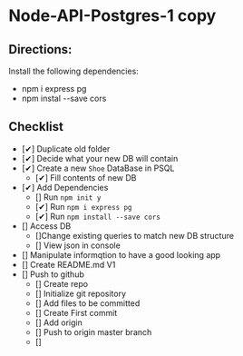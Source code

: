 # Node-API-Postgres-1 copy
## Directions:
Install the following dependencies:
* npm i express pg
* npm instal --save cors

## Checklist
* [✔] Duplicate old folder
* [✔] Decide what your new DB will contain
* [✔] Create a new <code>Shoe</code> DataBase in PSQL
    * [✔] Fill contents of new DB
* [✔] Add Dependencies
    * []  Run <code>npm init y </code>
    * [✔] Run <code>npm i express pg</code>
    * [✔] Run <code>npm install --save cors</code>
* [] Access DB
    * []Change existing queries to match new DB structure
    * [] View json in console
* [] Manipulate informqtion to have a good looking app
* [] Create README.md V1
* [] Push to github
    * [] Create repo
    * [] Initialize git repository
    * [] Add files to be committed 
    * [] Create First commit 
    * [] Add origin
    * [] Push to origin master branch 
    * []



<!-- CREATE TABLE sneakers (
    id serial PRIMARY KEY,
    name VARCHAR(255) NOT NULL,
    size VARCHAR(255) NOT NULL,
    image VARCHAR(255) NOT NULL,
    color VARCHAR(255) NOT NULL
); -->

<!-- INSERT INTO sneakers(name,size,image,color) VALUES ('RILEY 2 VELCRO STRAP','10','https://cdn.shopify.com/s/files/1/0079/6740/8228/products/RILEY-2-VS_BLACK-SUEDE_MS2200092A00_BLKSD_02_1200x.jpg?v=1589521940','black'); -->